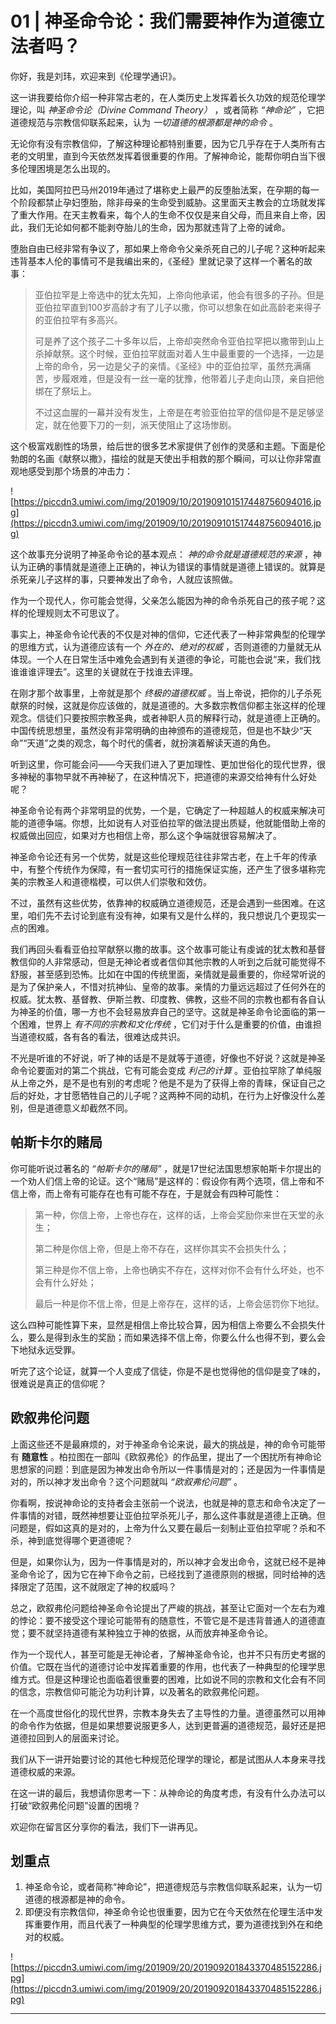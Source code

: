 # 01 | 神圣命令论：我们需要神作为道德立法者吗？

你好，我是刘玮，欢迎来到《伦理学通识》。

这一讲我要给你介绍一种非常古老的，在人类历史上发挥着长久功效的规范伦理学理论，叫 *神圣命令论（Divine Command Theory）* ，或者简称 *“神命论”* ，它把道德规范与宗教信仰联系起来，认为 *一切道德的根源都是神的命令* 。

无论你有没有宗教信仰，了解这种理论都特别重要，因为它几乎存在于人类所有古老的文明里，直到今天依然发挥着很重要的作用。了解神命论，能帮你明白当下很多伦理困境是怎么出现的。

比如，美国阿拉巴马州2019年通过了堪称史上最严的反堕胎法案，在孕期的每一个阶段都禁止孕妇堕胎，除非母亲的生命受到威胁。这里面天主教会的立场就发挥了重大作用。在天主教看来，每个人的生命不仅仅是来自父母，而且来自上帝，因此，我们无论如何都不能剥夺胎儿的生命，因为那就违背了上帝的诫命。

堕胎自由已经非常有争议了，那如果上帝命令父亲杀死自己的儿子呢？这种听起来违背基本人伦的事情可不是我编出来的，《圣经》里就记录了这样一个著名的故事：

> 亚伯拉罕是上帝选中的犹太先知，上帝向他承诺，他会有很多的子孙。但是亚伯拉罕直到100岁高龄才有了儿子以撒，你可以想象在如此高龄老来得子的亚伯拉罕有多高兴。
> 
> 
> 
> 可是养了这个孩子二十多年以后，上帝却突然命令亚伯拉罕把以撒带到山上杀掉献祭。这个时候，亚伯拉罕就面对着人生中最重要的一个选择，一边是上帝的命令，另一边是父子的亲情。《圣经》中的亚伯拉罕，虽然充满痛苦，步履艰难，但是没有一丝一毫的犹豫，他带着儿子走向山顶，亲自把他绑在了祭坛上。
> 
> 
> 
> 不过这血腥的一幕并没有发生，上帝是在考验亚伯拉罕的信仰是不是足够坚定，就在他要下刀的一刻，派天使阻止了这场惨剧。

这个极富戏剧性的场景，给后世的很多艺术家提供了创作的灵感和主题。下面是伦勃朗的名画《献祭以撒》，描绘的就是天使出手相救的那个瞬间，可以让你非常直观地感受到那个场景的冲击力：

![https://piccdn3.umiwi.com/img/201909/10/201909101517448756094016.jpg](https://piccdn3.umiwi.com/img/201909/10/201909101517448756094016.jpg)

这个故事充分说明了神圣命令论的基本观点： *神的命令就是道德规范的来源* ，神认为正确的事情就是道德上正确的，神认为错误的事情就是道德上错误的。就算是杀死亲儿子这样的事，只要神发出了命令，人就应该照做。

作为一个现代人，你可能会觉得，父亲怎么能因为神的命令杀死自己的孩子呢？这样的伦理规则太不可思议了。

事实上，神圣命令论代表的不仅是对神的信仰，它还代表了一种非常典型的伦理学的思维方式，认为道德应该有一个 *外在的、绝对的权威* ，否则道德的力量就无从体现。一个人在日常生活中难免会遇到有关道德的争论，可能也会说“来，我们找谁谁谁评理去”。这里的关键就在于找谁去评理。

在刚才那个故事里，上帝就是那个 *终极的道德权威* 。当上帝说，把你的儿子杀死献祭的时候，这就是你应该做的，就是道德的。大多数宗教信仰都主张这样的伦理观念。信徒们只要按照宗教圣典，或者神职人员的解释行动，就是道德上正确的。中国传统思想里，虽然没有非常明确的由神颁布的道德规范，但是也不缺少“天命”“天道”之类的观念，每个时代的儒者，就扮演着解读天道的角色。

听到这里，你可能会问——今天我们进入了更加理性、更加世俗化的现代世界，很多神秘的事物早就不再神秘了，在这种情况下，把道德的来源交给神有什么好处呢？

神圣命令论有两个非常明显的优势，一个是，它确定了一种超越人的权威来解决可能的道德争端。你想，比如说有人对亚伯拉罕的做法提出质疑，他就能借助上帝的权威做出回应，如果对方也相信上帝，那么这个争端就很容易解决了。

神圣命令论还有另一个优势，就是这些伦理规范往往非常古老，在上千年的传承中，有整个传统作为保障，有一套切实可行的措施保证实施，还产生了很多堪称完美的宗教圣人和道德楷模，可以供人们崇敬和效仿。

不过，虽然有这些优势，依靠神的权威确立道德规范，还是会遇到一些困难。在这里，咱们先不去讨论到底有没有神，如果有又是什么样的，我只想说几个更现实一点的困难。

我们再回头看看亚伯拉罕献祭以撒的故事。这个故事可能让有虔诚的犹太教和基督教信仰的人非常感动，但是无神论者或者信仰其他宗教的人听到之后就可能觉得不舒服，甚至感到恐怖。比如在中国的传统里面，亲情就是最重要的，你经常听说的是为了保护亲人，不惜对抗神仙、皇帝的故事。亲情的力量远远超过了任何外在的权威。犹太教、基督教、伊斯兰教、印度教、佛教，这些不同的宗教也都有各自认为神圣的价值，哪一方也不会轻易放弃自己的坚守。这就是神圣命令论面临的第一个困难，世界上 *有不同的宗教和文化传统* ，它们对于什么是重要的价值，由谁担当道德权威，各有各的看法，很难达成共识。

不光是听谁的不好说，听了神的话是不是就等于道德，好像也不好说？这就是神圣命令论要面对的第二个挑战，它有可能会变成 *利己的计算* 。亚伯拉罕除了单纯服从上帝之外，是不是也有别的考虑呢？他是不是为了获得上帝的青睐，保证自己之后的好处，才甘愿牺牲自己的儿子呢？这两种不同的动机，在行为上好像没什么差别，但是道德意义却截然不同。

## 帕斯卡尔的赌局

你可能听说过著名的 *“帕斯卡尔的赌局”* ，就是17世纪法国思想家帕斯卡尔提出的一个劝人们信上帝的论证。这个“赌局”是这样的：假设你有两个选项，信上帝和不信上帝，而上帝有可能存在也有可能不存在，于是就会有四种可能性：

> 第一种，你信上帝，上帝也存在，这样的话，上帝会奖励你来世在天堂的永生；
> 
> 
> 
> 第二种是你信上帝，但是上帝不存在，这样你其实不会损失什么；
> 
> 
> 
> 第三种是你不信上帝，上帝也确实不存在，这样对你不会有什么坏处，也不会有什么好处；
> 
> 
> 
> 最后一种是你不信上帝，但是上帝存在，这样的话，上帝会惩罚你下地狱。

这么四种可能性算下来，显然是相信上帝比较合算，因为相信上帝要么不会损失什么，要么是得到永生的奖励；而如果选择不信上帝，你要么什么也得不到，要么会下地狱永远受罪。

听完了这个论证，就算一个人变成了信徒，你是不是也觉得他的信仰是变了味的，很难说是真正的信仰呢？

## 欧叙弗伦问题

上面这些还不是最麻烦的，对于神圣命令论来说，最大的挑战是，神的命令可能带有 **随意性** 。柏拉图在一部叫《欧叙弗伦》的作品里，提出了一个困扰所有神命论思想家的问题：到底是因为神发出命令所以一件事情是对的；还是因为一件事情是对的，所以神才发出命令？这个问题就叫 *“欧叙弗伦问题”* 。

你看啊，按说神命论的支持者会主张前一个说法，也就是神的意志和命令决定了一件事情的对错，既然神想要让亚伯拉罕杀死儿子，那么这件事就是道德上正确。但问题是，假如这真的是对的，上帝为什么又要在最后一刻制止亚伯拉罕呢？杀和不杀，神到底觉得哪个更道德呢？

但是，如果你认为，因为一件事情是对的，所以神才会发出命令，这就已经不是神圣命令论了，因为它在神下命令之前，已经找到了道德原则的根据，同时给神的选择限定了范围，这不就限定了神的权威吗？

总之，欧叙弗伦问题给神圣命令论提出了严峻的挑战，甚至让它面对一个左右为难的悖论：要不接受这个理论可能带有的随意性，不管它是不是违背普通人的道德直觉；要不就坚持道德有某种独立于神的依据，从而放弃神圣命令论。

作为一个现代人，甚至可能是无神论者，了解神圣命令论，也并不只有历史考据的价值。它既在当代的道德讨论中发挥着重要的作用，也代表了一种典型的伦理学思维方式。但是这种理论也面临着很重要的困难，比如说不同的宗教和文化会有不同的信念，宗教信仰可能沦为功利计算，以及著名的欧叙弗伦问题。

在一个高度世俗化的现代世界，宗教本身失去了主导性的力量。道德虽然可以用神的命令作为依据，但是如果想要说服更多人，达到更普遍的道德规范，最好还是把道德拉回到人的层面来讨论。

我们从下一讲开始要讨论的其他七种规范伦理学的理论，都是试图从人本身来寻找道德权威的来源。

在这一讲的最后，我想请你思考一下：从神命论的角度考虑，有没有什么办法可以打破“欧叙弗伦问题”设置的困境？

欢迎你在留言区分享你的看法，我们下一讲再见。

## 划重点

1. 神圣命令论，或者简称“神命论”，把道德规范与宗教信仰联系起来，认为一切道德的根源都是神的命令。
2. 即便没有宗教信仰，神圣命令论也很重要，因为它在今天依然在伦理生活中发挥重要作用，而且代表了一种典型的伦理学思维方式，要为道德找到外在和绝对的权威。

![https://piccdn3.umiwi.com/img/201909/20/201909201843370485152286.jpg](https://piccdn3.umiwi.com/img/201909/20/201909201843370485152286.jpg)

---

